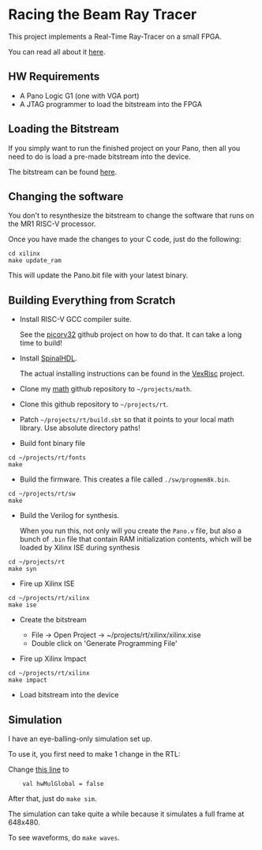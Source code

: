 
# Racing the Beam Ray Tracer

This project implements a Real-Time Ray-Tracer on a small FPGA.

You can read all about it [here](https://tomverbeure.github.io/rtl/2018/11/26/Racing-the-Beam-Ray-Tracer.html).

## HW Requirements

* A Pano Logic G1 (one with VGA port)
* A JTAG programmer to load the bitstream into the FPGA

## Loading the Bitstream

If you simply want to run the finished project on your Pano, then all you need to
do is load a pre-made bitstream into the device.

The bitstream can be found [here](./xilinx/Pano.bit).

## Changing the software

You don't to resynthesize the bitstream to change the software that runs on the MR1 RISC-V processor.

Once you have made the changes to your C code, just do the following:

```
cd xilinx
make update_ram
```

This will update the Pano.bit file with your latest binary.

## Building Everything from Scratch

* Install RISC-V GCC compiler suite.

    See the [picorv32](https://github.com/cliffordwolf/picorv32) github project on how to do that.
    It can take a long time to build!

* Install [SpinalHDL](https://github.com/SpinalHDL/SpinalHDL).

    The actual installing instructions can be found in the [VexRisc]( https://github.com/SpinalHDL/VexRiscv#dependencies)
    project.

* Clone my [math](https://github.com/tomverbeure/math) github repository to `~/projects/math`.


* Clone this github repository to `~/projects/rt`.

* Patch `~/projects/rt/build.sbt` so that it points to your local math library. Use absolute directory paths!

* Build font binary file

```
cd ~/projects/rt/fonts
make
```

* Build the firmware. This creates a file called `./sw/progmem8k.bin`.

```
cd ~/projects/rt/sw
make
```

* Build the Verilog for synthesis.

    When you run this, not only will you create the `Pano.v` file, but also a bunch of
    `.bin` file that contain RAM initialization contents, which will be loaded by
    Xilinx ISE during synthesis

```
cd ~/projects/rt
make syn
```

* Fire up Xilinx ISE

```
cd ~/projects/rt/xilinx
make ise
```

* Create the bitstream

    * File -> Open Project -> ~/projects/rt/xilinx/xilinx.xise
    * Double click on 'Generate Programming File'


* Fire up Xilinx Impact

```
cd ~/projects/rt/xilinx
make impact
```

* Load bitstream into the device

    <To be done>

## Simulation

I have an eye-balling-only simulation set up.

To use it, you first need to make 1 change in the RTL:

Change [this line](https://github.com/tomverbeure/rt/blob/23d486e72243ae706c7d2630ca06af3c1aecb0c1/src/main/scala/rt/RT.scala#L52) to
```
    val hwMulGlobal = false
```

After that, just do `make sim`.

The simulation can take quite a while because it simulates a full frame at 648x480.

To see waveforms, do `make waves`.


